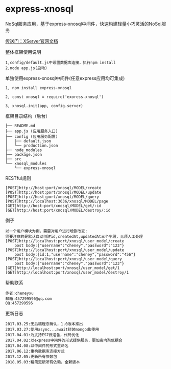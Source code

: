 # express-xnosql
NoSql服务应用，基于express-xnosql中间件，快速构建轻量小巧灵活的NoSql服务

[传送门：XServer官网文档](http://www.xserver.top)

整体框架使用说明
>
	1,config/default.js中设置数据库连接，执行npm install
	2,node app.js(启动)

单独使用express-xnosql中间件(任意express应用均可集成)
>
	1, npm install express-xnosql

	2, const xnosql = require('exoress-xnosql')

	3, xnosql.init(app, config.server)

框架目录结构（后台）
>
	├── README.md
	├── app.js (应用服务入口)
	├── config (应用服务配置)
	│   ├── default.json
	│   └── production.json
	├── node_modules
	├── package.json
	├── src
	└── xnosql_modules
	    └── express-xnosql

RESTful规则
>
	[POST]http://host:port/xnosql/MODEL/create
	[POST]http://host:port/xnosql/MODEL/update
	[POST]http://host:port/xnosql/MODEL/query
	[POST]http://localhost:3636/xnosql/MODEL/page
	[GET]http://host:port/xnosql/MODEL/get/:id
	[GET]http://host:port/xnosql/MODEL/destroy/:id

例子
>
	以一个用户模块为例，需要对用户进行增删改查:
	需要注意的是默认自动创建id,createdAt,updatedAt三个字段，无须人工处理
	[POST]http://localhost:port/xnosql/user_model/create
		post body:{"username":"cheney","password":"123"}
	[POST]http://localhost:port/xnosql/user_model/update
		post body:{id:1,"username":"cheney","password":"456"}
	[POST]http://localhost:port/xnosql/user_model/query
		post body:{"username":"cheney","password":"123"}
	[GET]http://localhost:port/xnosql/user_model/get/1
	[GET]http://localhost:port/xnosql/user_model/destroy/1

帮助联系
>
	作者:cheneyxu
	邮箱:457299596@qq.com
	QQ:457299596

更新日志
>
	2017.03.25:无后端理念确认，1.0版本推出
	2017.03.27:使用async...await封装mongodb使用
	2017.04.01:为支持ES7做准备，代码优化
	2017.04.02:以express中间件的形式提供服务，更加高内聚低耦合
	2017.04.08:以中间件的形式重命名
	2017.06.12:重构数据库连接方式
	2017.12.05:更新所有依赖包
	2018.05.03:精简更新所有依赖，全新版本
